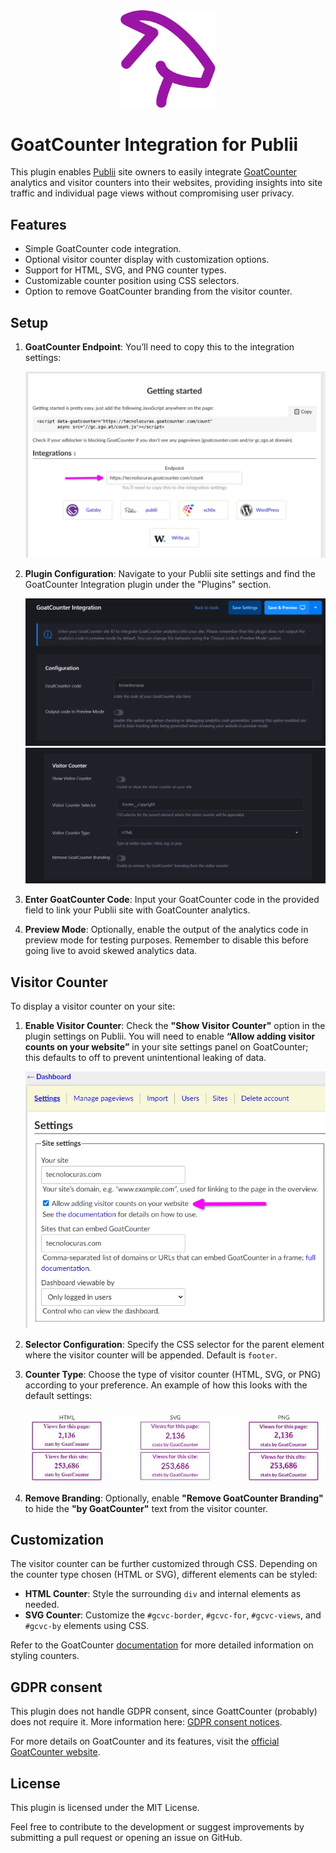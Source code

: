 <div align="center">
  <img src="https://raw.githubusercontent.com/htejera/publii-goatcounter-analytics-plugin/a914f8fa6f2f86d617cd12f0cd1ca4d8c823cf19/thumbnail.svg" width= "30%" height="30%" alt="GoatCounter Integration for Publii">
</div>

# GoatCounter Integration for Publii

This plugin enables [Publii](https://getpublii.com/) site owners to easily integrate [GoatCounter](https://www.goatcounter.com) analytics and visitor counters into their websites, providing insights into site traffic and individual page views without compromising user privacy.

## Features

- Simple GoatCounter code integration.
- Optional visitor counter display with customization options.
- Support for HTML, SVG, and PNG counter types.
- Customizable counter position using CSS selectors.
- Option to remove GoatCounter branding from the visitor counter.

## Setup

1. **GoatCounter Endpoint**: You’ll need to copy this to the integration settings:

   ![GoatCounter Encpoint](https://github.com/htejera/publii-goatcounter-analytics-plugin/blob/main/goatcounter-endpoint.jpg?raw=true)

2. **Plugin Configuration**: Navigate to your Publii site settings and find the GoatCounter Integration plugin under the "Plugins" section.

   ![Plugin configuration 1](https://github.com/htejera/publii-goatcounter-analytics-plugin/blob/main/plugin-configuration-1.png?raw=true)
   ![Plugin configuration 2](https://github.com/htejera/publii-goatcounter-analytics-plugin/blob/main/plugin-configuration-2.png?raw=true)

3. **Enter GoatCounter Code**: Input your GoatCounter code in the provided field to link your Publii site with GoatCounter analytics.

4. **Preview Mode**: Optionally, enable the output of the analytics code in preview mode for testing purposes. Remember to disable this before going live to avoid skewed analytics data.

## Visitor Counter

To display a visitor counter on your site:

1. **Enable Visitor Counter**: Check the **"Show Visitor Counter"** option in the plugin settings on Publii. You will need to enable **“Allow adding visitor counts on your website”** in your site settings panel on GoatCounter; this defaults to off to prevent unintentional leaking of data.

   ![GoatCounter allow adding visitor counts](https://github.com/htejera/publii-goatcounter-analytics-plugin/blob/main/allow-adding-visitor-counts.jpg?raw=true)

2. **Selector Configuration**: Specify the CSS selector for the parent element where the visitor counter will be appended. Default is `footer`.

3. **Counter Type**: Choose the type of visitor counter (HTML, SVG, or PNG) according to your preference. An example of how this looks with the default settings:

   ![Visit counter](https://github.com/htejera/publii-goatcounter-analytics-plugin/blob/main/visitor-counter.jpg?raw=true)

6. **Remove Branding**: Optionally, enable **"Remove GoatCounter Branding"** to hide the **"by GoatCounter"** text from the visitor counter.

## Customization

The visitor counter can be further customized through CSS. Depending on the counter type chosen (HTML or SVG), different elements can be styled:

- **HTML Counter**: Style the surrounding `div` and internal elements as needed.
- **SVG Counter**: Customize the `#gcvc-border`, `#gcvc-for`, `#gcvc-views`, and `#gcvc-by` elements using CSS.

Refer to the GoatCounter [documentation](https://www.goatcounter.com/help/visitor-counter) for more detailed information on styling counters.

## GDPR consent
This plugin does not handle GDPR consent, since GoattCounter (probably) does not require it. More information here: [GDPR consent notices](https://www.goatcounter.com/help/gdpr).

For more details on GoatCounter and its features, visit the [official GoatCounter website](https://www.goatcounter.com/).

## License

This plugin is licensed under the MIT License.

Feel free to contribute to the development or suggest improvements by submitting a pull request or opening an issue on GitHub.
